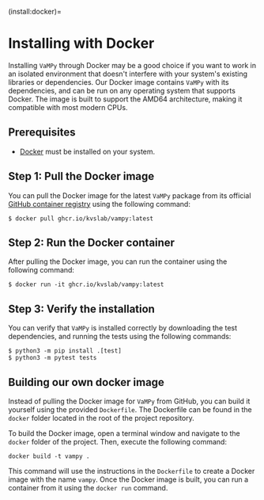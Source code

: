(install:docker)=

# Installing with Docker

Installing `VaMPy` through Docker may be a good choice if you want to work in an isolated environment that doesn't
interfere with your system's existing libraries or dependencies. Our Docker image contains `VaMPy` with its
dependencies, and can be run on any operating system that supports Docker. The image is built to support the AMD64
architecture, making it compatible with most modern CPUs.

## Prerequisites

- [Docker](https://docs.docker.com/get-docker/) must be installed on your system.

## Step 1: Pull the Docker image

You can pull the Docker image for the latest `VaMPy` package from its
official [GitHub container registry](https://github.com/KVSlab/VaMPy/pkgs/container/vampy) using the following command:

``` console
$ docker pull ghcr.io/kvslab/vampy:latest
```

## Step 2: Run the Docker container

After pulling the Docker image, you can run the container using the following command:

``` console
$ docker run -it ghcr.io/kvslab/vampy:latest
```

## Step 3: Verify the installation

You can verify that `VaMPy` is installed correctly by downloading the test dependencies, and running the tests using the
following commands:

``` console
$ python3 -m pip install .[test]
$ python3 -m pytest tests 
```

## Building our own docker image

Instead of pulling the Docker image for `VaMPy` from GitHub, you can build it yourself using the provided `Dockerfile`.
The Dockerfile can be found in the `docker` folder located in the root of the project repository.

To build the Docker image, open a terminal window and navigate to the `docker` folder of the project. Then, execute the
following command:

``` console
docker build -t vampy .
```

This command will use the instructions in the `Dockerfile` to create a Docker image with the name `vampy`. Once the
Docker image is built, you can run a container from it using the `docker run` command.
